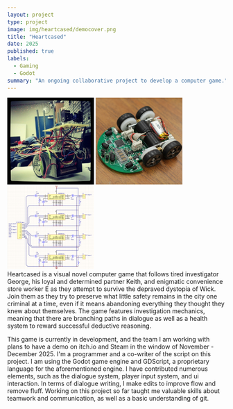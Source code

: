 ```yaml
---
layout: project
type: project
image: img/heartcased/democover.png
title: "Heartcased"
date: 2025
published: true
labels:
  - Gaming
  - Godot
summary: "An ongoing collaborative project to develop a computer game."
---
```


<div class="text-center p-4">
  <img width="200px" src="../img/micromouse/micromouse-robot.png" class="img-thumbnail" >
  <img width="200px" src="../img/micromouse/micromouse-robot-2.jpg" class="img-thumbnail" >
  <img width="200px" src="../img/micromouse/micromouse-circuit.png" class="img-thumbnail" >
</div>
Heartcased is a visual novel computer game that follows tired investigator George, his loyal and determined partner Keith, and enigmatic convenience store worker E as they attempt to survive the depraved dystopia of Wick. Join them as they try to preserve what little safety remains in the city one criminal at a time, even if it means abandoning everything they thought they knew about themselves. The game features investigation mechanics, meaning that there are branching paths in dialogue as well as a health system to reward successful deductive reasoning.

This game is currently in development, and the team I am working with plans to have a demo on itch.io and Steam in the window of November - December 2025. I'm a programmer and a co-writer of the script on this project. I am using the Godot game engine and GDScript, a proprietary language for the aforementioned engine. I have contributed numerous elements, such as the dialogue system, player input system, and ui interaction. In terms of dialogue writing, I make edits to improve flow and remove fluff. Working on this project so far taught me valuable skills about teamwork and communication, as well as a basic understanding of git.

